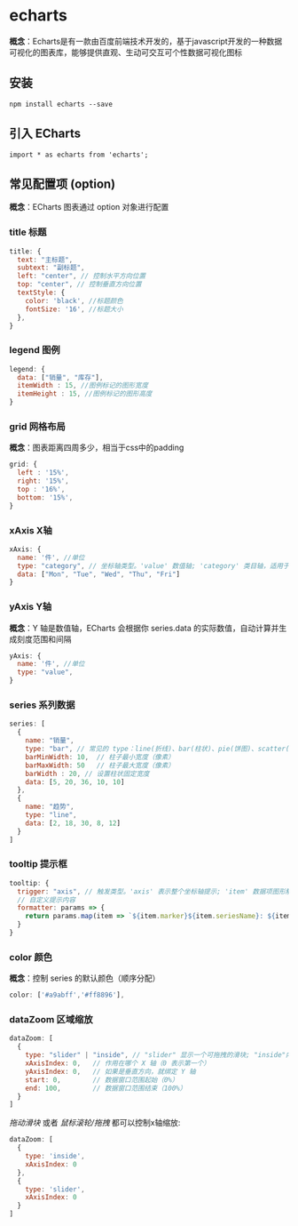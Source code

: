 # echarts
**概念**：Echarts是有一款由百度前端技术开发的，基于javascript开发的一种数据可视化的图表库，能够提供直观、生动可交互可个性数据可视化图标

## 安装
`npm install echarts --save`
## 引入 ECharts
`import * as echarts from 'echarts';`

## 常见配置项 (option)
**概念**：ECharts 图表通过 option 对象进行配置

### title 标题
```js
title: {
  text: "主标题",
  subtext: "副标题",
  left: "center", // 控制水平方向位置
  top: "center", // 控制垂直方向位置
  textStyle: {
    color: 'black', //标题颜色
    fontSize: '16', //标题大小
  },
}
```

### legend 图例
```js
legend: {
  data: ["销量", "库存"],
  itemWidth : 15, //图例标记的图形宽度
  itemHeight : 15, //图例标记的图形高度
}
```

### grid 网格布局
**概念**：图表距离四周多少，相当于css中的padding
```js
grid: {
  left : '15%',
  right: '15%',
  top : '16%',
  bottom: '15%',  
}
```

### xAxis X轴
```js
xAxis: {
  name: '件', //单位
  type: "category", // 坐标轴类型。'value' 数值轴; 'category' 类目轴，适用于离散的类目数据; 'time' 时间轴; 'log' 对数轴
  data: ["Mon", "Tue", "Wed", "Thu", "Fri"]
}
```

### yAxis Y轴
**概念**：Y 轴是数值轴，ECharts 会根据你 series.data 的实际数值，自动计算并生成刻度范围和间隔
```js
yAxis: {
  name: '件', //单位
  type: "value",
}
```

### series 系列数据
```js
series: [
  {
    name: "销量",
    type: "bar", // 常见的 type：line(折线)、bar(柱状)、pie(饼图)、scatter(散点)、radar(雷达)、map(地图)
    barMinWidth: 10,  // 柱子最小宽度（像素）
    barMaxWidth: 50   // 柱子最大宽度（像素）
    barWidth : 20, // 设置柱状固定宽度
    data: [5, 20, 36, 10, 10]
  },
  {
    name: "趋势",
    type: "line",
    data: [2, 18, 30, 8, 12]
  }
]
```

### tooltip 提示框
```js
tooltip: {
  trigger: "axis", // 触发类型。'axis' 表示整个坐标轴提示; 'item' 数据项图形触发，表示悬浮点提示
  // 自定义提示内容
  formatter: params => {
    return params.map(item => `${item.marker}${item.seriesName}: ${item.value}`).join('<br/>');
  }
}
```

### color 颜色
**概念**：控制 series 的默认颜色（顺序分配）
```js
color: ['#a9abff','#ff8896'],
```

### dataZoom 区域缩放
```js
dataZoom: [
  {
    type: "slider" | "inside", // "slider" 显示一个可拖拽的滑块; "inside"内置交互（滚轮缩放、拖拽平移）
    xAxisIndex: 0,   // 作用在哪个 X 轴（0 表示第一个）
    yAxisIndex: 0,   // 如果是垂直方向，就绑定 Y 轴
    start: 0,        // 数据窗口范围起始（0%）
    end: 100,        // 数据窗口范围结束（100%）
  }
]
```

*拖动滑块* 或者 *鼠标滚轮/拖拽* 都可以控制x轴缩放:
```js
dataZoom: [
  {
    type: 'inside',
    xAxisIndex: 0
  },
  {
    type: 'slider',
    xAxisIndex: 0
  }
]
```



